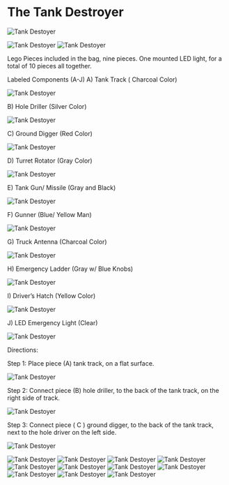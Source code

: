 # The Tank Destroyer

![Tank Destoyer](https://upload.wikimedia.org/wikipedia/commons/thumb/f/f9/Jagdpanther2.jpg/220px-Jagdpanther2.jpg)

![Tank Destoyer](https://github.com/rtalavera0344/E235/blob/legoimages/pic1.jpg)
![Tank Destoyer](https://github.com/rtalavera0344/E235/blob/legoimages/pic2.jpg)

Lego Pieces included in the bag, nine pieces.  One mounted LED light, for a total of 10 pieces all together.

Labeled Components (A-J)
A)	Tank Track ( Charcoal Color) 

![Tank Destoyer](https://github.com/rtalavera0344/E235/blob/legoimages/pic3.jpg)

B)	Hole Driller (Silver Color)
 
![Tank Destoyer](https://github.com/rtalavera0344/E235/blob/legoimages/pic4.jpg)

C)	Ground Digger (Red Color)
 
![Tank Destoyer](https://github.com/rtalavera0344/E235/blob/legoimages/pic5.jpg)

D)	Turret Rotator (Gray Color)

![Tank Destoyer](https://github.com/rtalavera0344/E235/blob/legoimages/pic6.jpg)

E)	Tank Gun/ Missile (Gray and Black)

![Tank Destoyer](https://github.com/rtalavera0344/E235/blob/legoimages/pic7.jpg)

F)	Gunner (Blue/ Yellow Man)

![Tank Destoyer](https://github.com/rtalavera0344/E235/blob/legoimages/pic8.jpg)

G)	Truck Antenna (Charcoal Color)

![Tank Destoyer](https://github.com/rtalavera0344/E235/blob/legoimages/pic9.jpg)

H)	Emergency Ladder (Gray w/ Blue Knobs)
 
![Tank Destoyer](https://github.com/rtalavera0344/E235/blob/legoimages/pic10.jpg)

I)	Driver’s Hatch (Yellow Color)
 
![Tank Destoyer](https://github.com/rtalavera0344/E235/blob/legoimages/pic11.jpg)

J)	LED Emergency Light (Clear)
 
![Tank Destoyer](https://github.com/rtalavera0344/E235/blob/legoimages/pic12.jpg)

Directions:

Step 1: Place piece (A) tank track, on a flat surface.

![Tank Destoyer](https://github.com/rtalavera0344/E235/blob/legoimages/pic13.jpg)

Step 2: Connect piece (B) hole driller, to the back of the tank track, on the right side of track.

![Tank Destoyer](https://github.com/rtalavera0344/E235/blob/legoimages/pic14.jpg)

Step 3: Connect piece ( C ) ground digger, to the back of the tank track, next to the hole driver on the left side.

![Tank Destoyer](https://github.com/rtalavera0344/E235/blob/legoimages/pic15.jpg)


![Tank Destoyer](https://github.com/rtalavera0344/E235/blob/legoimages/pic16.jpg)
![Tank Destoyer](https://github.com/rtalavera0344/E235/blob/legoimages/pic17.jpg)
![Tank Destoyer](https://github.com/rtalavera0344/E235/blob/legoimages/pic18.jpg)
![Tank Destoyer](https://github.com/rtalavera0344/E235/blob/legoimages/pic19.jpg)
![Tank Destoyer](https://github.com/rtalavera0344/E235/blob/legoimages/pic20.jpg)
![Tank Destoyer](https://github.com/rtalavera0344/E235/blob/legoimages/pic21.jpg)
![Tank Destoyer](https://github.com/rtalavera0344/E235/blob/legoimages/pic22.jpg)
![Tank Destoyer](https://github.com/rtalavera0344/E235/blob/legoimages/pic23.jpg)
![Tank Destoyer](https://github.com/rtalavera0344/E235/blob/legoimages/pic24.jpg)
![Tank Destoyer](https://github.com/rtalavera0344/E235/blob/legoimages/pic25.jpg)
![Tank Destoyer](https://github.com/rtalavera0344/E235/blob/legoimages/pic26.jpg)


















